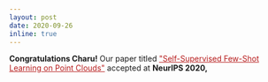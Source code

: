 ```yaml
---
layout: post
date: 2020-09-26
inline: true
---
```



<style>
    /* .draw_bottomline{
        border-bottom: 1px solid #ccc;
    } */
    
</style>

<div class="draw_bottomline">
<b>Congratulations Charu!</b> Our paper titled 
<a href="https://arxiv.org/pdf/2009.14168.pdf" target="blank" style="color: #b71c1c;">"Self-Supervised Few-Shot Learning on Point Clouds"</a> accepted at <b>NeurIPS 2020,</b>
</div>